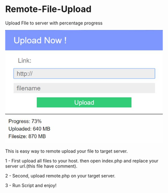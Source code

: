 # Remote-File-Upload
Upload FIle to server with percentage progress

<img src="https://raw.githubusercontent.com/Pedroxam/Remote-File-Upload/master/shot.jpg">

This is easy way to remote upload your file to target server.

1 - First upload all files to your host. then open index.php and replace your server url.(this file have comment). 

2 - Second, upload remote.php on your target server.

3 - Run Script and enjoy!
